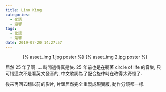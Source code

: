 ```yaml
---
title: Lino King
categories:
  - 化語
  - 跫響
tags:
  - 化語
  - 跫響
date: 2019-07-20 14:27:57
---
```

<center>{% asset_img 1.jpg poster %} {% asset_img 2.jpg poster %} </center>

居然 25 年了啊 .... 時間過得真是快. 25 年前也是在聽著 circle of life 的音樂, 只可惜這次不是看英文發音的, 中文歌詞為了配合旋律時在改得太奇怪了.

後來再回去翻以前的影片, 片頭居然完全重製成現實版, 動作分鏡都一樣.
